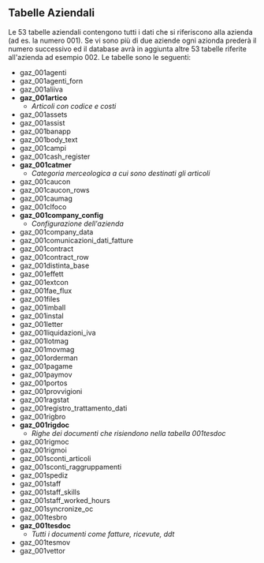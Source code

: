 ## Tabelle Aziendali

Le 53 tabelle aziendali contengono tutti i dati che si riferiscono alla azienda (ad es. la numero 001). Se vi sono più di due aziende ogni azionda prederà il numero successivo ed il database avrà in aggiunta altre 53 tabelle riferite all'azienda ad esempio 002.
Le tabelle sono le seguenti:

* gaz_001agenti
* gaz_001agenti_forn
* gaz_001aliiva
* __gaz_001artico__
	- *Articoli con codice e costi*
* gaz_001assets
* gaz_001assist
* gaz_001banapp
* gaz_001body_text
* gaz_001campi
* gaz_001cash_register
* __gaz_001catmer__
	- *Categoria merceologica a cui sono destinati gli articoli*
* gaz_001caucon 
* gaz_001caucon_rows 	 
* gaz_001caumag
* gaz_001clfoco
* __gaz_001company_config__
	- *Configurazione dell'azienda*
* gaz_001company_data
* gaz_001comunicazioni_dati_fatture
* gaz_001contract
* gaz_001contract_row
* gaz_001distinta_base
* gaz_001effett
* gaz_001extcon
* gaz_001fae_flux
* gaz_001files
* gaz_001imball
* gaz_001instal
* gaz_001letter 
* gaz_001liquidazioni_iva
* gaz_001lotmag
* gaz_001movmag
* gaz_001orderman
* gaz_001pagame
* gaz_001paymov
* gaz_001portos
* gaz_001provvigioni
* gaz_001ragstat
* gaz_001registro_trattamento_dati
* gaz_001rigbro
* __gaz_001rigdoc__
	- *Righe dei documenti che risiendono nella tabella 001tesdoc*
* gaz_001rigmoc
* gaz_001rigmoi
* gaz_001sconti_articoli
* gaz_001sconti_raggruppamenti
* gaz_001spediz
* gaz_001staff
* gaz_001staff_skills
* gaz_001staff_worked_hours
* gaz_001syncronize_oc
* gaz_001tesbro
* __gaz_001tesdoc__
	- *Tutti i documenti come fatture, ricevute, ddt*
* gaz_001tesmov
* gaz_001vettor 